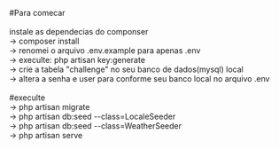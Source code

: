 #Para comecar
<br /><br />
instale as dependecias do componser<br />
 -> composer install<br />
 -> renomei o arquivo .env.example para apenas .env<br />
 -> execulte: php artisan key:generate<br />
 -> crie a tabela "challenge" no seu banco de dados(mysql) local<br />
 -> altera a senha e user para conforme seu banco local no arquivo .env
<br /><br />
#execulte<br />
 -> php artisan migrate<br />
 -> php artisan db:seed --class=LocaleSeeder<br />
 -> php artisan db:seed --class=WeatherSeeder<br />
 -> php artisan serve<br />
